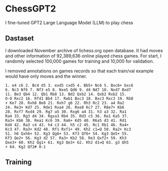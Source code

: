 # ChessGPT2
I fine-tuned GPT2 Large Language Model (LLM) to play chess

## Dastaset

I downloaded November archive of lichess.org open database. It had moves and other information of 92,389,636 online played chess games. For start, I randomly selected 100,000 games for training and 10,000 for validation.

I removed annotations on games records so that each train/val example would have only moves and the winner.

```
1. e4 c6 2. Bc4 d5 3. exd5 cxd5 4. Bb5+ Nc6 5. Bxc6+ bxc6
6. Nc3 Nf6 7. Nf3 e5 8. Nxe5 Qd6 9. d4 Nd7 10. Nxd7 Bxd7 
11. Be3 Qb4 12. Qb1 Rb8 13. Bd2 Qxb2 14. Qxb2 Rxb2 15. 
O-O Rxc2 16. Rfd1 Bb4 17. Rab1 Bxc3 18. Bxc3 Rxc3 19. Rb8
+ Ke7 20. Rxh8 Be8 21. Rxh7 g6 22. Rh3 Rc2 23. a4 Ra2 
24. Re3+ Kd7 25. Rde1 Rxa4 26. Rxe8 Kc7 27. R8e7+ Kb6 
28. Rxf7 Rxd4 29. Rg7 a5 30. Rxg6 a4 31. h3 a3 32. Ra1 
Ra4 33. Rg3 d4 34. Rgxa3 Rb4 35. Rd3 c5 36. Re1 Ka5 37. 
Ra3+ Kb6 38. Rea1 Kc6 39. Ra6+ Kd5 40. R6a5 d3 41. Rd1 
Kd4 42. Ra3 c4 43. h4 c3 44. h5 c2 45. Rc1 Rb1 46. Ra4+ 
Kc3 47. Ra3+ Kd2 48. Rf1 Rxf1+ 49. Kh2 c1=Q 50. Ra2+ Kc3
51. h6 Qxh6+ 52. Kg3 Qg6+ 53. Kf3 Qf6+ 54. Kg3 Qe5+ 55. 
Kf3 Qe2+ 56. Kg3 d2 57. Ra3+ Kb2 58. Re3 Qxf2+ 59. Kh3 
Qxe3+ 60. Kh2 Qg1+ 61. Kg3 Qe3+ 62. Kh2 d1=Q 63. g3 Qh5
+ 64. Kg2 Qf2# 0-1
```

## Training

